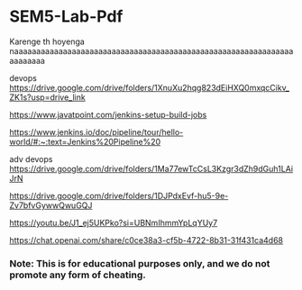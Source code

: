 # SEM5-Lab-Pdf
Karenge th hoyenga naaaaaaaaaaaaaaaaaaaaaaaaaaaaaaaaaaaaaaaaaaaaaaaaaaaaaaaaaaaaaaaaaaaaaaa

devops 
https://drive.google.com/drive/folders/1XnuXu2hqg823dEiHXQ0mxqcCikv_ZK1s?usp=drive_link

https://www.javatpoint.com/jenkins-setup-build-jobs

https://www.jenkins.io/doc/pipeline/tour/hello-world/#:~:text=Jenkins%20Pipeline%20

adv devops
https://drive.google.com/drive/folders/1Ma77ewTcCsL3Kzgr3dZh9dGuh1LAiJrN

https://drive.google.com/drive/folders/1DJPdxEvf-hu5-9e-Zv7bfvGywwQwuGQJ

https://youtu.be/J1_ej5UKPko?si=UBNmIhmmYpLqYUy7

https://chat.openai.com/share/c0ce38a3-cf5b-4722-8b31-31f431ca4d68

### Note: This is for educational purposes only, and we do not promote any form of cheating.
